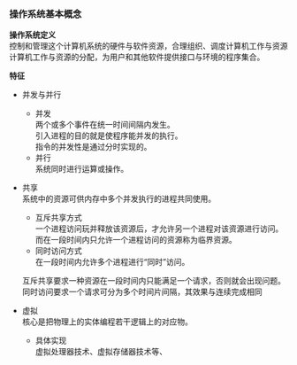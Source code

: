 ### 操作系统基本概念  

**操作系统定义**  
控制和管理这个计算机系统的硬件与软件资源，合理组织、调度计算机工作与资源计算机工作与资源的分配，为用户和其他软件提供接口与环境的程序集合。

**特征**  
- 并发与并行  
    - 并发  
    两个或多个事件在统一时间间隔内发生。  
    引入进程的目的就是使程序能并发的执行。  
    指令的并发性是通过分时实现的。 
    - 并行  
    系统同时进行运算或操作。  

- 共享  
    系统中的资源可供内存中多个并发执行的进程共同使用。  
    - 互斥共享方式  
    一个进程访问玩并释放该资源后，才允许另一个进程对该资源进行访问。而在一段时间内只允许一个进程访问的资源称为临界资源。
    - 同时访问方式  
    在一段时间内允许多个进程进行“同时”访问。  

    互斥共享要求一种资源在一段时间内只能满足一个请求，否则就会出现问题。同时访问要求一个请求可分为多个时间片间隔，其效果与连续完成相同  

- 虚拟  
    核心是把物理上的实体编程若干逻辑上的对应物。  
    - 具体实现  
    虚拟处理器技术、虚拟存储器技术等、

